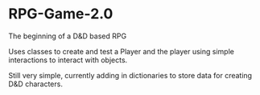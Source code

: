 # RPG-Game-2.0
The beginning of a D&amp;D based RPG

Uses classes to create and test a Player and the player using simple interactions to interact with objects.

Still very simple, currently adding in dictionaries to store data for creating D&D characters.
